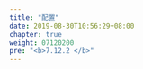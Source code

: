 ```yaml
---
title: "配置"
date: 2019-08-30T10:56:29+08:00
chapter: true
weight: 07120200
pre: "<b>7.12.2 </b>"
---
```

